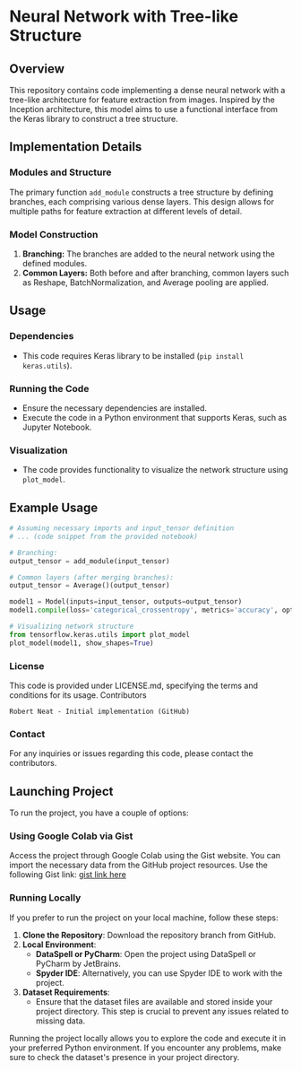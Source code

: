 # Neural Network with Tree-like Structure

## Overview

This repository contains code implementing a dense neural network with a tree-like architecture for feature extraction from images. Inspired by the Inception architecture, this model aims to use a functional interface from the Keras library to construct a tree structure.

## Implementation Details

### Modules and Structure

The primary function `add_module` constructs a tree structure by defining branches, each comprising various dense layers. This design allows for multiple paths for feature extraction at different levels of detail.

### Model Construction

1. **Branching:** The branches are added to the neural network using the defined modules.
2. **Common Layers:** Both before and after branching, common layers such as Reshape, BatchNormalization, and Average pooling are applied.

## Usage

### Dependencies

- This code requires Keras library to be installed (`pip install keras.utils`).

### Running the Code

- Ensure the necessary dependencies are installed.
- Execute the code in a Python environment that supports Keras, such as Jupyter Notebook.

### Visualization

- The code provides functionality to visualize the network structure using `plot_model`.

## Example Usage

```python
# Assuming necessary imports and input_tensor definition
# ... (code snippet from the provided notebook)

# Branching:
output_tensor = add_module(input_tensor)

# Common layers (after merging branches):
output_tensor = Average()(output_tensor)

model1 = Model(inputs=input_tensor, outputs=output_tensor)
model1.compile(loss='categorical_crossentropy', metrics='accuracy', optimizer='adam')

# Visualizing network structure
from tensorflow.keras.utils import plot_model
plot_model(model1, show_shapes=True)

```
### License

This code is provided under LICENSE.md, specifying the terms and conditions for its usage.
Contributors

    Robert Neat - Initial implementation (GitHub)

### Contact

For any inquiries or issues regarding this code, please contact the contributors.

## Launching Project

To run the project, you have a couple of options:

### Using Google Colab via Gist

Access the project through Google Colab using the Gist website. You can import the necessary data from the GitHub project resources. Use the following Gist link: [gist link here](https://gist.github.com/RobertNeat/dfed06fe43c30c459c785d988e11f307)

### Running Locally

If you prefer to run the project on your local machine, follow these steps:

1. **Clone the Repository**: Download the repository branch from GitHub.
2. **Local Environment**:
   - **DataSpell or PyCharm**: Open the project using DataSpell or PyCharm by JetBrains.
   - **Spyder IDE**: Alternatively, you can use Spyder IDE to work with the project.
3. **Dataset Requirements**:
   - Ensure that the dataset files are available and stored inside your project directory. This step is crucial to prevent any issues related to missing data.

Running the project locally allows you to explore the code and execute it in your preferred Python environment. If you encounter any problems, make sure to check the dataset's presence in your project directory.
